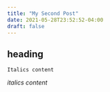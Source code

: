 ```yaml
---
title: "My Second Post"
date: 2021-05-28T23:52:52-04:00
draft: false
---
```

## heading 

`Italics content`

*italics content*

